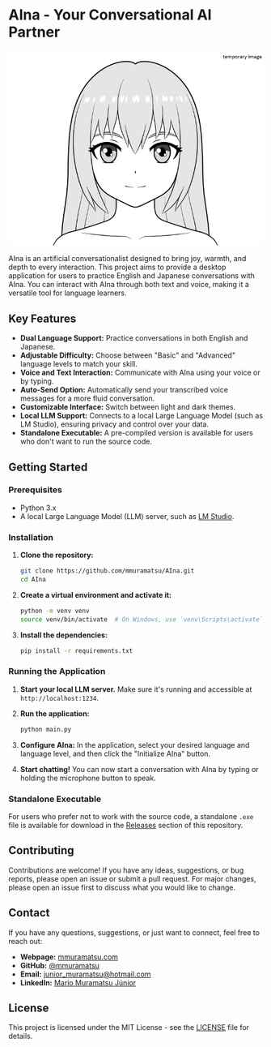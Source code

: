 # AIna - Your Conversational AI Partner

![AIna](assets/images/aina.png)

AIna is an artificial conversationalist designed to bring joy, warmth, and depth to every interaction. This project aims to provide a desktop application for users to practice English and Japanese conversations with AIna. You can interact with AIna through both text and voice, making it a versatile tool for language learners.

## Key Features

*   **Dual Language Support:** Practice conversations in both English and Japanese.
*   **Adjustable Difficulty:** Choose between "Basic" and "Advanced" language levels to match your skill.
*   **Voice and Text Interaction:** Communicate with AIna using your voice or by typing.
*   **Auto-Send Option:** Automatically send your transcribed voice messages for a more fluid conversation.
*   **Customizable Interface:** Switch between light and dark themes.
*   **Local LLM Support:** Connects to a local Large Language Model (such as LM Studio), ensuring privacy and control over your data.
*   **Standalone Executable:** A pre-compiled version is available for users who don't want to run the source code.

## Getting Started

### Prerequisites

*   Python 3.x
*   A local Large Language Model (LLM) server, such as [LM Studio](https://lmstudio.ai/).

### Installation

1.  **Clone the repository:**

    ```bash
    git clone https://github.com/mmuramatsu/AIna.git
    cd AIna
    ```

2.  **Create a virtual environment and activate it:**

    ```bash
    python -m venv venv
    source venv/bin/activate  # On Windows, use `venv\Scripts\activate`
    ```

3.  **Install the dependencies:**

    ```bash
    pip install -r requirements.txt
    ```

### Running the Application

1.  **Start your local LLM server.** Make sure it's running and accessible at `http://localhost:1234`.

2.  **Run the application:**

    ```bash
    python main.py
    ```

3.  **Configure AIna:** In the application, select your desired language and language level, and then click the "Initialize AIna" button.

4.  **Start chatting!** You can now start a conversation with AIna by typing or holding the microphone button to speak.

### Standalone Executable

For users who prefer not to work with the source code, a standalone `.exe` file is available for download in the [Releases](https://github.com/your-username/AIna/releases) section of this repository.

## Contributing

Contributions are welcome! If you have any ideas, suggestions, or bug reports, please open an issue or submit a pull request. For major changes, please open an issue first to discuss what you would like to change.

## Contact

If you have any questions, suggestions, or just want to connect, feel free to reach out:

*   **Webpage:** [mmuramatsu.com](https://mmuramatsu.com/)
*   **GitHub:** [@mmuramatsu](https://github.com/mmuramatsu)
*   **Email:** [junior_muramatsu@hotmail.com](mailto:junior_muramatsu@hotmail.com)
*   **LinkedIn:** [Mario Muramatsu Júnior](https://www.linkedin.com/in/mario-muramatsu-jr/)

## License

This project is licensed under the MIT License - see the [LICENSE](LICENSE) file for details.